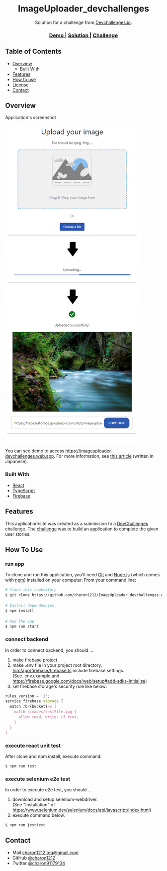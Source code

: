 <!-- Please update value in the {}  -->

<h1 align="center">ImageUploader_devchallenges</h1>

<div align="center">
   Solution for a challenge from  <a href="http://devchallenges.io" target="_blank">Devchallenges.io</a>.
</div>

<div align="center">
  <h3>
    <a href="https://imageuploader-devchallenges.web.app">
      Demo
    </a>
    <span> | </span>
    <a href="https://devchallenges.io/solutions/n90xDYwzgA05C1DnmJDn">
      Solution
    </a>
    <span> | </span>
    <a href="https://devchallenges.io/challenges/O2iGT9yBd6xZBrOcVirx">
      Challenge
    </a>
  </h3>
</div>

<!-- TABLE OF CONTENTS -->

## Table of Contents

- [Overview](#overview)
  - [Built With](#built-with)
- [Features](#features)
- [How to use](#how-to-use)
- [License](#License)
- [Contact](#contact)

<!-- OVERVIEW -->

## Overview

Application's screenshot

![screenshot](screenshot.png)

You can see demo to access <https://imageuploader-devchallenges.web.app>.
For more information, see [this article](https://qiita.com/charon1212/items/314706b141856e5892bb) (written in Japanese).

### Built With

<!-- This section should list any major frameworks that you built your project using. Here are a few examples.-->

- [React](https://reactjs.org/)
- [TypeScript](https://www.typescriptlang.org)
- [Firebase](https://firebase.google.com)

## Features

<!-- List the features of your application or follow the template. Don't share the figma file here :) -->

This application/site was created as a submission to a [DevChallenges](https://devchallenges.io/challenges) challenge. The [challenge](https://devchallenges.io/challenges/O2iGT9yBd6xZBrOcVirx) was to build an application to complete the given user stories.

## How To Use

### run app

To clone and run this application, you'll need [Git](https://git-scm.com) and [Node.js](https://nodejs.org/en/download/) (which comes with [npm](http://npmjs.com)) installed on your computer. From your command line:

```bash
# Clone this repository
$ git clone https://github.com/charon1212/ImageUploader_devchallenges.git

# Install dependencies
$ npm install

# Run the app
$ npm run start
```

### connect backend

In order to connect backend, you should ...

1. make firebase project.
1. make .env file in your project root directory.  
[/src/app/firebase/firebase.ts](https://github.com/charon1212/ImageUploader_devchallenges/blob/main/src/app/firebase/firebase.ts) include firebase settings.  
(See .env.example and <https://firebase.google.com/docs/web/setup#add-sdks-initialize>)
1. set firebase storage's security rule like below:

```javascript
rules_version = '2';
service firebase.storage {
  match /b/{bucket}/o {
    match /images/testFile.jpg {
      allow read, write: if true;
    }
  }
}
```

### execute react unit test

After clone and npm install, execute command:

```bash
$ npm run test
```

### execute selenium e2e test

In order to execute e2e test, you should ...

1. download and setup selenium-webdriver.  
(See "Installation" of <https://www.selenium.dev/selenium/docs/api/javascript/index.html>)
1. execute command below:

```bash
$ npm run jesttest
```

## Contact

- Mail <charon1212.teq@gmail.com>
- GitHub [@charon1212](https://github.com/charon1212)
- Twitter [@charon91179134](https://twitter.com/charon91179134)
